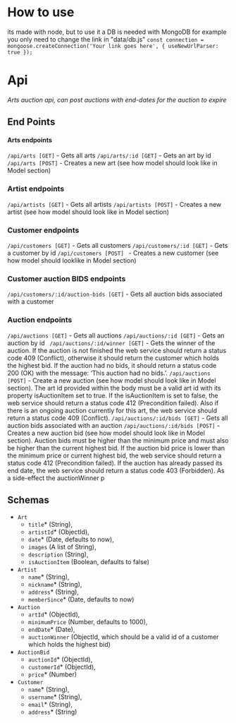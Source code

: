 # How to use

its made with node, but to use it a DB is needed with MongoDB for example you only need to change the link in "data/db.js"
`const connection = mongoose.createConnection('Your link goes here', { useNewUrlParser: true });`

# Api

_Arts auction api, can post auctions with end-dates for the auction to expire_

## End Points

#### Arts endpoints

`/api/arts [GET]` - Gets all arts
`/api/arts/:id [GET]` - Gets an art by id
`/api/arts [POST]` - Creates a new art (see how model should look like in Model section)

### Artist endpoints

`/api/artists [GET]` - Gets all artists
`/api/artists [POST]` - Creates a new artist (see how model should look like in Model section)

### Customer endpoints

`/api/customers [GET]` - Gets all customers
`/api/customers/:id [GET]` - Gets a customer by id
`/api/customers [POST] ` - Creates a new customer (see how model should looklike in Model section)

### Customer auction BIDS endpoints

`/api/customers/:id/auction-bids [GET]` - Gets all auction bids associated with a customer

### Auction endpoints

`/api/auctions [GET]` - Gets all auctions
`/api/auctions/:id [GET]` - Gets an auction by id
` /api/auctions/:id/winner [GET]` - Gets the winner of the auction. If the auction is not finished the web service should return a status code 409 (Conflict), otherwise it should return the customer which holds the highest bid. If the auction had no bids, it should return a status code 200 (OK) with the message: ‘This auction had no bids.’.
`/api/auctions [POST]` - Create a new auction (see how model should look like in Model section). The art id provided within the body must be a valid art id with its property isAuctionItem set to true. If the isAuctionItem is set to false, the web service should return a status code 412 (Precondition failed). Also if there is an ongoing auction currently for this art, the web service should return a status code 409 (Conflict).
`/api/auctions/:id/bids [GET]` - Gets all auction bids associated with an
auction
`/api/auctions/:id/bids [POST]` - Creates a new auction bid (see how model should look like in Model section). Auction bids must be higher than the minimum price and must also be higher than the current highest bid. If the auction bid price is lower than the minimum price or current highest bid, the web service should return a status code 412 (Precondition failed). If the auction has already passed its end date,
the web service should return a status code 403 (Forbidden). As a side-effect the auctionWinner p

## Schemas

- `Art`
  - `title`\* (String),
  - `artistId`\* (ObjectId),
  - `date`\* (Date, defaults to now),
  - `images` (A list of String),
  - `description` (String),
  - `isAuctionItem` (Boolean, defaults to false)
- `Artist`
  - `name`\* (String),
  - `nickname`\* (String),
  - `address`\* (String),
  - `memberSince`\* (Date, defaults to now)
- `Auction`
  - `artId`\* (ObjectId),
  - `minimumPrice` (Number, defaults to 1000),
  - `endDate`\* (Date),
  - `auctionWinner` (ObjectId, which should be a valid id of a customer which holds the highest bid)
- `AuctionBid`
  - `auctionId`\* (ObjectId),
  - `customerId`\* (ObjectId),
  - `price`\* (Number)
- `Customer`
  - `name`\* (String),
  - `username`\* (String),
  - `email`\* (String),
  - `address`\* (String)
